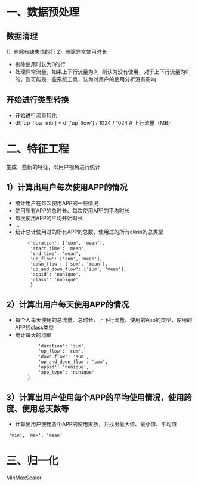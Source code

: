 # 一、数据预处理

## 数据清理
1）删除有缺失值的行
2）删除异常使用时长
- 剔除使用时长为0的行
- 处理异常流量，如果上下行流量为0，则认为没有使用，对于上下行流量为0的，则可能是一些系统工具，认为对用户的使用分析没有影响

## 开始进行类型转换
- 开始进行流量转化
- df['up_flow_mb'] = df['up_flow'] / 1024 / 1024  # 上行流量（MB）

# 二、特征工程
生成一些新的特征，以用户视角进行统计
## 1）计算出用户每次使用APP的情况
- 统计用户在每次使用APP的一些情况
- 使用所有APP的总时长、每次使用APP的平均时长
- 每次使用APP的平均开始时长
- ...
- 统计总计使用过的所有APP的总数，使用过的所有class的总类型
```
        {'duration': ['sum', 'mean'],
         'start_time': 'mean',
         'end_time': 'mean',
         'up_flow': ['sum', 'mean'],
         'down_flow': ['sum', 'mean'],
         'up_and_down_flow': ['sum', 'mean'],
         'appid': 'nunique',
         'class': 'nunique'
         }
```

## 2）计算出用户每天使用APP的情况
- 每个人每天使用的总流量、总时长、上下行流量、使用的App的类型，使用的APP的class类型
- 统计每天的均值
```        {
            'duration': 'sum',
            'up_flow': 'sum',
            'down_flow': 'sum',
            'up_and_down_flow': 'sum',
            'appid': 'nunique',
            'app_type': 'nunique'
        }
```

## 3）计算出用户使用每个APP的平均使用情况，使用跨度、使用总天数等
- 计算出用户使用各个APP的使用天数，并找出最大值、最小值、平均值
```
 'min', 'max', 'mean'
```

# 三、归一化
MinMaxScaler
